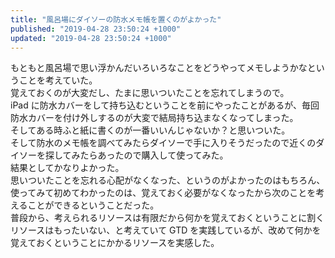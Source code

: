 ```yaml
---
title: "風呂場にダイソーの防水メモ帳を置くのがよかった"
published: "2019-04-28 23:50:24 +1000"
updated: "2019-04-28 23:50:24 +1000"
---
```


もともと風呂場で思い浮かんだいろいろなことをどうやってメモしようかなということを考えていた。  
覚えておくのが大変だし、たまに思いついたことを忘れてしまうので。  
iPad に防水カバーをして持ち込むということを前にやったことがあるが、毎回防水カバーを付け外しするのが大変で結局持ち込まなくなってしまった。  
そしてある時ふと紙に書くのが一番いいんじゃないか？と思いついた。  
そして防水のメモ帳を調べてみたらダイソーで手に入りそうだったので近くのダイソーを探してみたらあったので購入して使ってみた。  
結果としてかなりよかった。  
思いついたことを忘れる心配がなくなった、というのがよかったのはもちろん、使ってみて初めてわかったのは、覚えておく必要がなくなったから次のことを考えることができるということだった。  
普段から、考えられるリソースは有限だから何かを覚えておくということに割くリソースはもったいない、と考えていて GTD を実践しているが、改めて何かを覚えておくということにかかるリソースを実感した。
